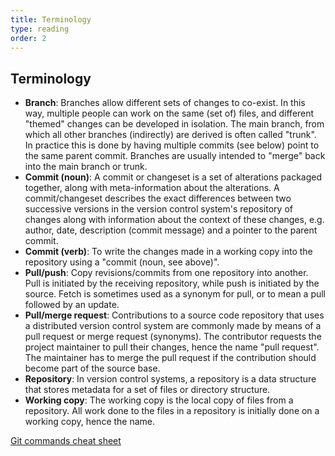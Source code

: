 ```yaml
---
title: Terminology
type: reading
order: 2
---
```


## Terminology
* **Branch**: Branches allow different sets of changes to co-exist. In this way, multiple people can work on the same (set of) files, and different "themed" changes can be developed in isolation. The main branch, from which all other branches (indirectly) are derived is often called "trunk". In practice this is done by having multiple commits (see below) point to the same parent commit. Branches are usually intended to "merge" back into the main branch or trunk.
* **Commit (noun)**: A commit or changeset is a set of alterations packaged together, along with meta-information  about the alterations. A commit/changeset describes the exact differences between two successive versions in the version control system's repository of changes along with information about the context of these changes, e.g. author, date, description (commit message) and a pointer to the parent commit.
* **Commit (verb)**: To write the changes made in a working copy into the repository using a "commit (noun, see above)". 
* **Pull/push**: Copy revisions/commits from one repository into another. Pull is initiated by the receiving repository, while push is initiated by the source. Fetch is sometimes used as a synonym for pull, or to mean a pull followed by an update. 
* **Pull/merge request**: Contributions to a source code repository that uses a distributed version control system are commonly made by means of a pull request or merge request (synonyms). The contributor requests the project maintainer to pull their changes, hence the name "pull request". The maintainer has to merge the pull request if the contribution should become part of the source base.
* **Repository**: In version control systems, a repository is a data structure that stores metadata for a set of files or directory structure.
* **Working copy**: The working copy is the local copy of files from a repository. All work done to the files in a repository is initially done on a working copy, hence the name.

[Git commands cheat sheet](https://training.github.com/downloads/github-git-cheat-sheet.pdf)
